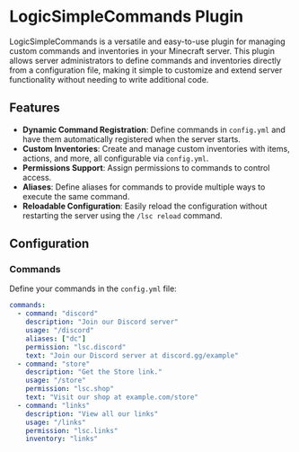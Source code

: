 # LogicSimpleCommands Plugin

LogicSimpleCommands is a versatile and easy-to-use plugin for managing custom commands and inventories in your Minecraft server. This plugin allows server administrators to define commands and inventories directly from a configuration file, making it simple to customize and extend server functionality without needing to write additional code.

## Features

- **Dynamic Command Registration**: Define commands in `config.yml` and have them automatically registered when the server starts.
- **Custom Inventories**: Create and manage custom inventories with items, actions, and more, all configurable via `config.yml`.
- **Permissions Support**: Assign permissions to commands to control access.
- **Aliases**: Define aliases for commands to provide multiple ways to execute the same command.
- **Reloadable Configuration**: Easily reload the configuration without restarting the server using the `/lsc reload` command.

## Configuration

### Commands

Define your commands in the `config.yml` file:

```yaml
commands:
  - command: "discord"
    description: "Join our Discord server"
    usage: "/discord"
    aliases: ["dc"]
    permission: "lsc.discord"
    text: "Join our Discord server at discord.gg/example"
  - command: "store"
    description: "Get the Store link."
    usage: "/store"
    permission: "lsc.shop"
    text: "Visit our shop at example.com/store"
  - command: "links"
    description: "View all our links"
    usage: "/links"
    permission: "lsc.links"
    inventory: "links"
```
